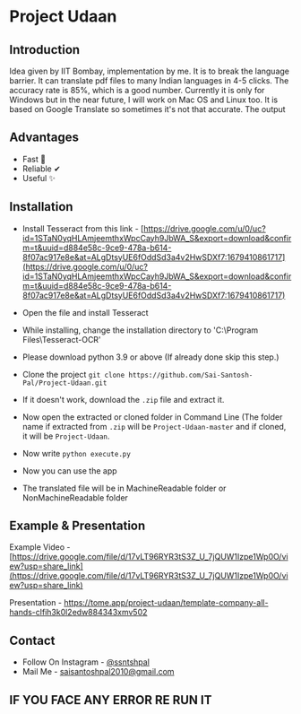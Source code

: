 # Project Udaan

## Introduction
Idea given by IIT Bombay, implementation by me. It is to break the language barrier. It can translate pdf files to many Indian languages in 4-5 clicks. The accuracy rate is 85%, which is a good number. Currently it is only for Windows but in the near future, I will work on Mac OS and Linux too. It is based on Google Translate so sometimes it's not that accurate. The output 
## Advantages
- Fast 💨
- Reliable ✔
- Useful ✨
## Installation
- Install Tesseract from this link - [https://drive.google.com/u/0/uc?id=1STaN0yqHLAmjeemthxWpcCayh9JbWA_S&export=download&confirm=t&uuid=d884e58c-9ce9-478a-b614-8f07ac917e8e&at=ALgDtsyUE6fOddSd3a4v2HwSDXf7:1679410861717](https://drive.google.com/u/0/uc?id=1STaN0yqHLAmjeemthxWpcCayh9JbWA_S&export=download&confirm=t&uuid=d884e58c-9ce9-478a-b614-8f07ac917e8e&at=ALgDtsyUE6fOddSd3a4v2HwSDXf7:1679410861717)
- Open the file and install Tesseract
- While installing, change the installation directory to 'C:\Program Files\Tesseract-OCR\'
- Please download python 3.9 or above (If already done skip this step.)
- Clone the project ```git clone https://github.com/Sai-Santosh-Pal/Project-Udaan.git```

- If it doesn't work, download the ```.zip``` file and extract it.

- Now open the extracted or cloned folder in Command Line (The folder name if extracted from ```.zip``` will be ```Project-Udaan-master``` and if cloned, it will be ```Project-Udaan```.

- Now write ```python execute.py```

- Now you can use the app

- The translated file will be in MachineReadable folder or NonMachineReadable folder
## Example & Presentation
Example Video -
[https://drive.google.com/file/d/17vLT96RYR3tS3Z_U_7jQUW1Izpe1Wp0O/view?usp=share_link](https://drive.google.com/file/d/17vLT96RYR3tS3Z_U_7jQUW1Izpe1Wp0O/view?usp=share_link)

Presentation - [https://tome.app/project-udaan/template-company-all-hands-clfih3k0l2edw884343xmv502
](https://tome.app/project-udaan/template-company-all-hands-clfih3k0l2edw884343xmv502)



## Contact
- Follow On Instagram - [@ssntshpal](https://www.instagram.com/ssntshpl/)
- Mail Me - [saisantoshpal2010@gmail.com](mailto:saisantoshpal2010@gmail.com)
##  
## IF YOU FACE ANY ERROR RE RUN IT
